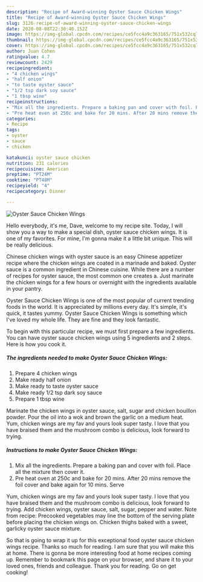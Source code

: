 ```yaml
---
description: "Recipe of Award-winning Oyster Sauce Chicken Wings"
title: "Recipe of Award-winning Oyster Sauce Chicken Wings"
slug: 3126-recipe-of-award-winning-oyster-sauce-chicken-wings
date: 2020-08-08T22:30:40.152Z
image: https://img-global.cpcdn.com/recipes/ce5fcc4a9c363165/751x532cq70/oyster-sauce-chicken-wings-recipe-main-photo.jpg
thumbnail: https://img-global.cpcdn.com/recipes/ce5fcc4a9c363165/751x532cq70/oyster-sauce-chicken-wings-recipe-main-photo.jpg
cover: https://img-global.cpcdn.com/recipes/ce5fcc4a9c363165/751x532cq70/oyster-sauce-chicken-wings-recipe-main-photo.jpg
author: Juan Cohen
ratingvalue: 4.7
reviewcount: 2429
recipeingredient:
- "4 chicken wings"
- "half onion"
- "to taste oyster sauce"
- "1/2 tsp dark soy sauce"
- "1 tbsp wine"
recipeinstructions:
- "Mix all the ingredients. Prepare a baking pan and cover with foil. Place all the mixture then cover it."
- "Pre heat oven at 250c and bake for 20 mins. After 20 mins remove the foil cover and bake again for 10 mins. Serve"
categories:
- Recipe
tags:
- oyster
- sauce
- chicken

katakunci: oyster sauce chicken 
nutrition: 231 calories
recipecuisine: American
preptime: "PT24M"
cooktime: "PT48M"
recipeyield: "4"
recipecategory: Dinner

---
```



![Oyster Sauce Chicken Wings](https://img-global.cpcdn.com/recipes/ce5fcc4a9c363165/751x532cq70/oyster-sauce-chicken-wings-recipe-main-photo.jpg)

Hello everybody, it's me, Dave, welcome to my recipe site. Today, I will show you a way to make a special dish, oyster sauce chicken wings. It is one of my favorites. For mine, I'm gonna make it a little bit unique. This will be really delicious.

Chinese chicken wings with oyster sauce is an easy Chinese appetizer recipe where the chicken wings are coated in a marinade and baked. Oyster sauce is a common ingredient in Chinese cuisine. While there are a number of recipes for oyster sauce, the most common one creates a. Just marinate the chicken wings for a few hours or overnight with the ingredients available in your pantry.

Oyster Sauce Chicken Wings is one of the most popular of current trending foods in the world. It is appreciated by millions every day. It's simple, it's quick, it tastes yummy. Oyster Sauce Chicken Wings is something which I've loved my whole life. They are fine and they look fantastic.


To begin with this particular recipe, we must first prepare a few ingredients. You can have oyster sauce chicken wings using 5 ingredients and 2 steps. Here is how you cook it.

<!--inarticleads1-->

##### The ingredients needed to make Oyster Sauce Chicken Wings:

1. Prepare 4 chicken wings
1. Make ready half onion
1. Make ready to taste oyster sauce
1. Make ready 1/2 tsp dark soy sauce
1. Prepare 1 tbsp wine


Marinate the chicken wings in oyster sauce, salt, sugar and chicken bouillon powder. Pour the oil into a wok and brown the garlic on a medium heat. Yum, chicken wings are my fav and yours look super tasty. I love that you have braised them and the mushroom combo is delicious, look forward to trying. 

<!--inarticleads2-->

##### Instructions to make Oyster Sauce Chicken Wings:

1. Mix all the ingredients. Prepare a baking pan and cover with foil. Place all the mixture then cover it.
1. Pre heat oven at 250c and bake for 20 mins. After 20 mins remove the foil cover and bake again for 10 mins. Serve


Yum, chicken wings are my fav and yours look super tasty. I love that you have braised them and the mushroom combo is delicious, look forward to trying. Add chicken wings, oyster sauce, salt, sugar, pepper and water. Note from recipe: Precooked vegetables may line the bottom of the serving plate before placing the chicken wings on. Chicken thighs baked with a sweet, garlicky oyster sauce mixture. 

So that is going to wrap it up for this exceptional food oyster sauce chicken wings recipe. Thanks so much for reading. I am sure that you will make this at home. There is gonna be more interesting food at home recipes coming up. Remember to bookmark this page on your browser, and share it to your loved ones, friends and colleague. Thank you for reading. Go on get cooking!
